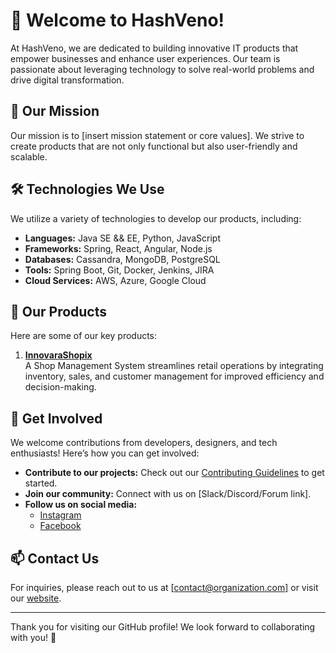 # 🌟 Welcome to HashVeno!

At HashVeno, we are dedicated to building innovative IT products that empower businesses and enhance user experiences. Our team is passionate about leveraging technology to solve real-world problems and drive digital transformation.

## 🚀 Our Mission

Our mission is to [insert mission statement or core values]. We strive to create products that are not only functional but also user-friendly and scalable.

## 🛠️ Technologies We Use

We utilize a variety of technologies to develop our products, including:

- **Languages:** Java SE && EE, Python, JavaScript
- **Frameworks:** Spring, React, Angular, Node.js
- **Databases:** Cassandra, MongoDB, PostgreSQL
- **Tools:** Spring Boot, Git, Docker, Jenkins, JIRA
- **Cloud Services:** AWS, Azure, Google Cloud

## 🌟 Our Products

Here are some of our key products:

1. **[InnovaraShopix](https://github.com/InnovaraShopix/innovarashopix-client)**  
   A Shop Management System streamlines retail operations by integrating inventory, sales, and customer management for improved efficiency and decision-making.

## 🤝 Get Involved

We welcome contributions from developers, designers, and tech enthusiasts! Here’s how you can get involved:

- **Contribute to our projects:** Check out our [Contributing Guidelines](CONTRIBUTING.md) to get started.
- **Join our community:** Connect with us on [Slack/Discord/Forum link].
- **Follow us on social media:**  
  - [Instagram](https://www.instagram.com/hashveno/)
  - [Facebook](https://www.facebook.com/people/Hash-Veno/61572540565691/)

## 📫 Contact Us

For inquiries, please reach out to us at [contact@organization.com] or visit our [website](https://hashveno.onrender.com/).

---

Thank you for visiting our GitHub profile! We look forward to collaborating with you! 🌟
